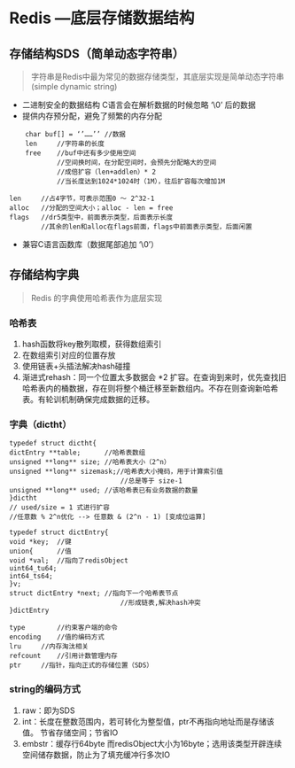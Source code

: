 # Redis —底层存储数据结构
## 存储结构SDS（简单动态字符串）
> 字符串是Redis中最为常见的数据存储类型，其底层实现是简单动态字符串(simple dynamic string)  
* 二进制安全的数据结构
	C语言会在解析数据的时候忽略 ‘\0’ 后的数据
* 提供内存预分配，避免了频繁的内存分配
```【append】【setbit】
	char buf[] = ‘’……’’ //数据
	len		//字符串的长度
	free	//buf中还有多少使用空间
			//空间换时间，在分配空间时，会预先分配略大的空间
			//成倍扩容（len+addlen）* 2
			//当长度达到1024*1024时（1M），往后扩容每次增加1M
```
```Redis 3.2以后根据数据长度len区分了更多的string类型
len		//占4字节，可表示范围0 ～ 2^32-1
alloc	//分配的空间大小；alloc - len = free
flags	//dr5类型中，前面表示类型，后面表示长度
		//其余的len和alloc在flags前面，flags中前面表示类型，后面闲置
```
* 兼容C语言函数库（数据尾部追加 ‘\0’）
## 存储结构字典
> Redis 的字典使用哈希表作为底层实现  
### 哈希表
1. hash函数将key散列取模，获得数组索引
2. 在数组索引对应的位置存放
3. 使用链表+头插法解决hash碰撞
4. 渐进式rehash：同一个位置太多数据会 *2 扩容。在查询到来时，优先查找旧哈希表内的桶数据，存在则将整个桶迁移至新数组内。不存在则查询新哈希表。有轮训机制确保完成数据的迁移。
### 字典（dictht）
```dictht
typedef struct dictht{
dictEntry **table;		//哈希表数组
unsigned **long** size;	//哈希表大小（2^n）
unsigned **long** sizemask;//哈希表大小掩码，用于计算索引值
							//总是等于 size-1
unsigned **long** used;	//该哈希表已有业务数据的数量
}dictht
// used/size = 1 式进行扩容
//任意数 % 2^n优化 --> 任意数 & (2^n - 1) [变成位运算]
```
```dictEntry
typedef struct dictEntry{
void *key;	//键
union{		//值
void *val; 	//指向了redisObject
uint64_tu64;
int64_ts64;
}v;
struct dictEntry *next;	//指向下一个哈希表节点
							//形成链表,解决hash冲突
}dictEntry
```
```redisObject
type		//约束客户端的命令
encoding	//值的编码方式
lru		//内存淘汰相关
refcount	//引用计数管理内存
ptr		//指针，指向正式的存储位置（SDS）
```
### string的编码方式
1. raw：即为SDS
2. int：长度在整数范围内，若可转化为整型值，ptr不再指向地址而是存储该值。
	节省存储空间；节省IO
3. embstr：缓存行64byte 而redisObject大小为16byte；选用该类型开辟连续空间储存数据，防止为了填充缓冲行多次IO

	
